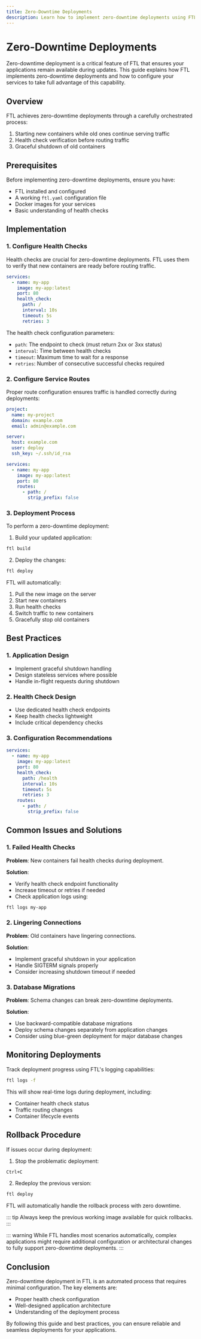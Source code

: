```yaml
---
title: Zero-Downtime Deployments
description: Learn how to implement zero-downtime deployments using FTL's built-in capabilities
---
```


# Zero-Downtime Deployments

Zero-downtime deployment is a critical feature of FTL that ensures your applications remain available during updates. This guide explains how FTL implements zero-downtime deployments and how to configure your services to take full advantage of this capability.

## Overview

FTL achieves zero-downtime deployments through a carefully orchestrated process:

1. Starting new containers while old ones continue serving traffic
2. Health check verification before routing traffic
3. Graceful shutdown of old containers

## Prerequisites

Before implementing zero-downtime deployments, ensure you have:

- FTL installed and configured
- A working `ftl.yaml` configuration file
- Docker images for your services
- Basic understanding of health checks

## Implementation

### 1. Configure Health Checks

Health checks are crucial for zero-downtime deployments. FTL uses them to verify that new containers are ready before routing traffic.

```yaml
services:
  - name: my-app
    image: my-app:latest
    port: 80
    health_check:
      path: /
      interval: 10s
      timeout: 5s
      retries: 3
```

The health check configuration parameters:

- `path`: The endpoint to check (must return 2xx or 3xx status)
- `interval`: Time between health checks
- `timeout`: Maximum time to wait for a response
- `retries`: Number of consecutive successful checks required

### 2. Configure Service Routes

Proper route configuration ensures traffic is handled correctly during deployments:

```yaml
project:
  name: my-project
  domain: example.com
  email: admin@example.com

server:
  host: example.com
  user: deploy
  ssh_key: ~/.ssh/id_rsa

services:
  - name: my-app
    image: my-app:latest
    port: 80
    routes:
      - path: /
        strip_prefix: false
```

### 3. Deployment Process

To perform a zero-downtime deployment:

1. Build your updated application:

```bash
ftl build
```

2. Deploy the changes:

```bash
ftl deploy
```

FTL will automatically:

1. Pull the new image on the server
2. Start new containers
3. Run health checks
4. Switch traffic to new containers
5. Gracefully stop old containers

## Best Practices

### 1. Application Design

- Implement graceful shutdown handling
- Design stateless services where possible
- Handle in-flight requests during shutdown

### 2. Health Check Design

- Use dedicated health check endpoints
- Keep health checks lightweight
- Include critical dependency checks

### 3. Configuration Recommendations

```yaml
services:
  - name: my-app
    image: my-app:latest
    port: 80
    health_check:
      path: /health
      interval: 10s
      timeout: 5s
      retries: 3
    routes:
      - path: /
        strip_prefix: false
```

## Common Issues and Solutions

### 1. Failed Health Checks

**Problem**: New containers fail health checks during deployment.

**Solution**:

- Verify health check endpoint functionality
- Increase timeout or retries if needed
- Check application logs using:

```bash
ftl logs my-app
```

### 2. Lingering Connections

**Problem**: Old containers have lingering connections.

**Solution**:

- Implement graceful shutdown in your application
- Handle SIGTERM signals properly
- Consider increasing shutdown timeout if needed

### 3. Database Migrations

**Problem**: Schema changes can break zero-downtime deployments.

**Solution**:

- Use backward-compatible database migrations
- Deploy schema changes separately from application changes
- Consider using blue-green deployment for major database changes

## Monitoring Deployments

Track deployment progress using FTL's logging capabilities:

```bash
ftl logs -f
```

This will show real-time logs during deployment, including:

- Container health check status
- Traffic routing changes
- Container lifecycle events

## Rollback Procedure

If issues occur during deployment:

1. Stop the problematic deployment:

```bash
Ctrl+C
```

2. Redeploy the previous version:

```bash
ftl deploy
```

FTL will automatically handle the rollback process with zero downtime.

::: tip
Always keep the previous working image available for quick rollbacks.
:::

::: warning
While FTL handles most scenarios automatically, complex applications might require additional configuration or architectural changes to fully support zero-downtime deployments.
:::

## Conclusion

Zero-downtime deployment in FTL is an automated process that requires minimal configuration. The key elements are:

- Proper health check configuration
- Well-designed application architecture
- Understanding of the deployment process

By following this guide and best practices, you can ensure reliable and seamless deployments for your applications.

